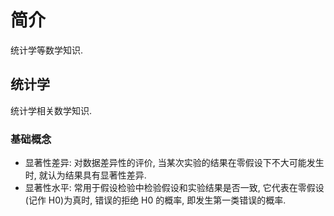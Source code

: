 # 简介
统计学等数学知识.

## 统计学
统计学相关数学知识.
### 基础概念
- 显著性差异: 对数据差异性的评价, 当某次实验的结果在零假设下不大可能发生时, 就认为结果具有显著性差异.
- 显著性水平: 常用于假设检验中检验假设和实验结果是否一致, 它代表在零假设(记作 H0)为真时, 错误的拒绝 H0 的概率, 即发生第一类错误的概率.